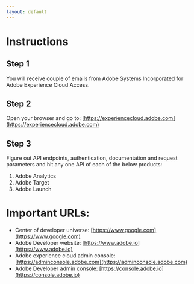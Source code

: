 ```yaml
---
layout: default
---
```

# Instructions

## Step 1
You will receive couple of emails from Adobe Systems Incorporated for Adobe Experience Cloud Access.

## Step 2
Open your browser and go to: [https://experiencecloud.adobe.com](https://experiencecloud.adobe.com)

## Step 3
Figure out API endpoints, authentication, documentation and request parameters and hit any one API of each of the below products:
1.  Adobe Analytics
2.  Adobe Target
3.  Adobe Launch

# Important URLs:

*   Center of developer universe: [https://www.google.com](https://www.google.com)
*   Adobe Developer website: [https://www.adobe.io](https://www.adobe.io)
*   Adobe experience cloud admin console: [https://adminconsole.adobe.com](https://adminconsole.adobe.com)
*   Adobe Developer admin console: [https://console.adobe.io](https://console.adobe.io)


